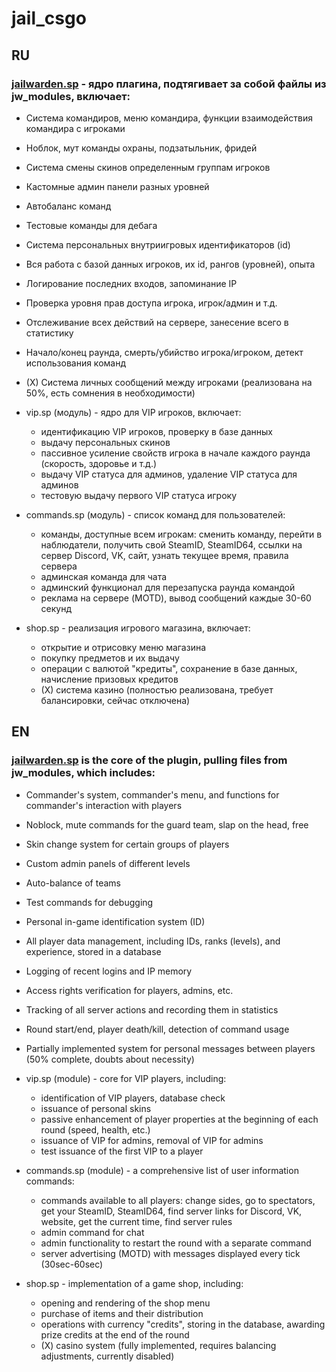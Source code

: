 # jail_csgo

## RU

### [jailwarden.sp](https://github.com/Alart7471/jail_csgo/blob/main/jailwarden.sp) - ядро плагина, подтягивает за собой файлы из jw_modules, включает:
- Система командиров, меню командира, функции взаимодействия командира с игроками
- Ноблок, мут команды охраны, подзатыльник, фридей
- Система смены скинов определенным группам игроков
- Кастомные админ панели разных уровней
- Автобаланс команд
- Тестовые команды для дебага
- Система персональных внутриигровых идентификаторов (id)
- Вся работа с базой данных игроков, их id, рангов (уровней), опыта
- Логирование последних входов, запоминание IP
- Проверка уровня прав доступа игрока, игрок/админ и т.д.
- Отслеживание всех действий на сервере, занесение всего в статистику
- Начало/конец раунда, смерть/убийство игрока/игроком, детект использования команд
- (Х) Система личных сообщений между игроками (реализована на 50%, есть сомнения в необходимости)

- vip.sp (модуль) - ядро для VIP игроков, включает:
	- идентификацию VIP игроков, проверку в базе данных
	- выдачу персональных скинов
	- пассивное усиление свойств игрока в начале каждого раунда (скорость, здоровье и т.д.)
	- выдачу VIP статуса для админов, удаление VIP статуса для админов
	- тестовую выдачу первого VIP статуса игроку

- commands.sp (модуль) - список команд для пользователей:
	- команды, доступные всем игрокам: сменить команду, перейти в наблюдатели,
	получить свой SteamID, SteamID64, ссылки на сервер Discord, VK, сайт,
	узнать текущее время, правила сервера
	- админская команда для чата
	- админский функционал для перезапуска раунда командой
	- реклама на сервере (MOTD), вывод сообщений каждые 30-60 секунд

- shop.sp - реализация игрового магазина, включает:
	- открытие и отрисовку меню магазина
	- покупку предметов и их выдачу
	- операции с валютой "кредиты", сохранение в базе данных, начисление призовых кредитов
	- (X) система казино (полностью реализована, требует балансировки, сейчас отключена)

## EN

### [jailwarden.sp](https://github.com/Alart7471/jail_csgo/blob/main/jailwarden.sp) is the core of the plugin, pulling files from jw_modules, which includes:
- Commander's system, commander's menu, and functions for commander's interaction with players
- Noblock, mute commands for the guard team, slap on the head, free
- Skin change system for certain groups of players
- Custom admin panels of different levels
- Auto-balance of teams
- Test commands for debugging
- Personal in-game identification system (ID)
- All player data management, including IDs, ranks (levels), and experience, stored in a database
- Logging of recent logins and IP memory
- Access rights verification for players, admins, etc.
- Tracking of all server actions and recording them in statistics
- Round start/end, player death/kill, detection of command usage
- Partially implemented system for personal messages between players (50% complete, doubts about necessity)

- vip.sp (module) - core for VIP players, including:
  - identification of VIP players, database check
  - issuance of personal skins
  - passive enhancement of player properties at the beginning of each round (speed, health, etc.)
  - issuance of VIP for admins, removal of VIP for admins
  - test issuance of the first VIP to a player

- commands.sp (module) - a comprehensive list of user information commands:
  - commands available to all players: change sides, go to spectators,
    get your SteamID, SteamID64, find server links for Discord, VK, website,
    get the current time, find server rules
  - admin command for chat
  - admin functionality to restart the round with a separate command
  - server advertising (MOTD) with messages displayed every tick (30sec-60sec)

- shop.sp - implementation of a game shop, including:
	- opening and rendering of the shop menu
	- purchase of items and their distribution
	- operations with currency "credits", storing in the database, awarding prize credits at the end of the round
	- (X) casino system (fully implemented, requires balancing adjustments, currently disabled)